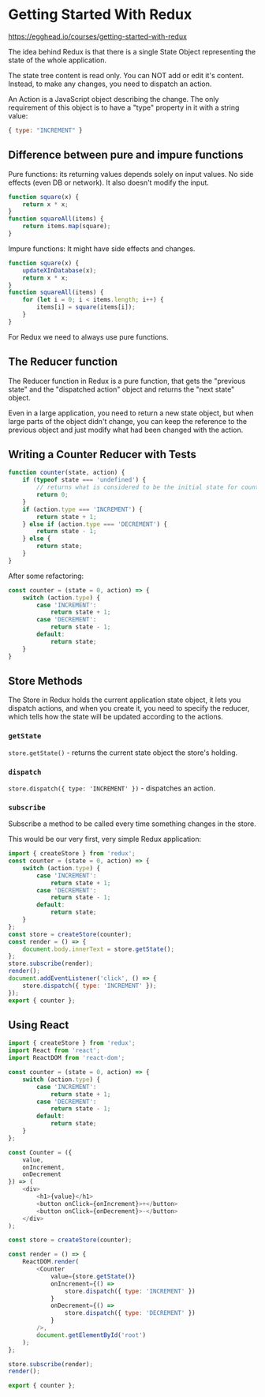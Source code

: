 # Getting Started With Redux

https://egghead.io/courses/getting-started-with-redux

The idea behind Redux is that there is a single State Object representing the state of the whole application.

The state tree content is read only. You can NOT add or edit it's content. Instead, to make any changes, you
need to dispatch an action.

An Action is a JavaScript object describing the change. The only requirement of this object is to have a "type"
property in it with a string value:

```javascript
{ type: "INCREMENT" }
```

## Difference between pure and impure functions

Pure functions: its returning values depends solely on input values. No side effects (even DB or network). It also doesn't modify the input.

```javascript
function square(x) {
    return x * x;
}
function squareAll(items) {
    return items.map(square);
}
```

Impure functions: It might have side effects and changes.

```javascript
function square(x) {
    updateXInDatabase(x);
    return x * x;
}
function squareAll(items) {
    for (let i = 0; i < items.length; i++) {
        items[i] = square(items[i]);
    }
}
```

For Redux we need to always use pure functions.

## The Reducer function

The Reducer function in Redux is a pure function, that gets the "previous state" and the "dispatched action"
object and returns the "next state" object.

Even in a large application, you need to return a new state object, but when large parts of the object didn't change,
you can keep the reference to the previous object and just modify what had been changed with the action.

## Writing a Counter Reducer with Tests

```javascript
function counter(state, action) {
    if (typeof state === 'undefined') {
        // returns what is considered to be the initial state for counter.
        return 0;
    }
    if (action.type === 'INCREMENT') {
        return state + 1;
    } else if (action.type === 'DECREMENT') {
        return state - 1;
    } else {
        return state;
    }
}
```

After some refactoring:

```javascript
const counter = (state = 0, action) => {
    switch (action.type) {
        case 'INCREMENT':
            return state + 1;
        case 'DECREMENT':
            return state - 1;
        default:
            return state;
    }
}
```

## Store Methods

The Store in Redux holds the current application state object, it lets you dispatch actions, and when you
create it, you need to specify the reducer, which tells how the state will be updated according to the actions.

### `getState`

`store.getState()` - returns the current state object the store's holding.

### `dispatch`

`store.dispatch({ type: 'INCREMENT' })` - dispatches an action.

### `subscribe`

Subscribe a method to be called every time something changes in the store.

This would be our very first, very simple Redux application:

```javascript
import { createStore } from 'redux';
const counter = (state = 0, action) => {
    switch (action.type) {
        case 'INCREMENT':
            return state + 1;
        case 'DECREMENT':
            return state - 1;
        default:
            return state;
    }
};
const store = createStore(counter);
const render = () => {
    document.body.innerText = store.getState();
};
store.subscribe(render);
render();
document.addEventListener('click', () => {
    store.dispatch({ type: 'INCREMENT' });
});
export { counter };
```

## Using React

```javascript
import { createStore } from 'redux';
import React from 'react';
import ReactDOM from 'react-dom';

const counter = (state = 0, action) => {
    switch (action.type) {
        case 'INCREMENT':
            return state + 1;
        case 'DECREMENT':
            return state - 1;
        default:
            return state;
    }
};

const Counter = ({
    value,
    onIncrement,
    onDecrement
}) => (
    <div>
        <h1>{value}</h1>
        <button onClick={onIncrement}>+</button>
        <button onClick={onDecrement}>-</button>
    </div>
);

const store = createStore(counter);

const render = () => {
    ReactDOM.render(
        <Counter
            value={store.getState()}
            onIncrement={() =>
                store.dispatch({ type: 'INCREMENT' })
            }
            onDecrement={() =>
                store.dispatch({ type: 'DECREMENT' })
            }
        />,
        document.getElementById('root')
    );
};

store.subscribe(render);
render();

export { counter };
```